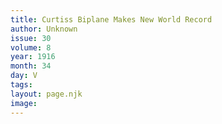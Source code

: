 ```yaml
---
title: Curtiss Biplane Makes New World Record
author: Unknown
issue: 30
volume: 8
year: 1916
month: 34
day: V
tags:
layout: page.njk
image:
---
```



